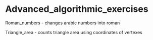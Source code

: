 # Advanced_algorithmic_exercises

Roman_numbers - changes arabic numbers into roman

Triangle_area - counts triangle area using coordinates of vertexes

